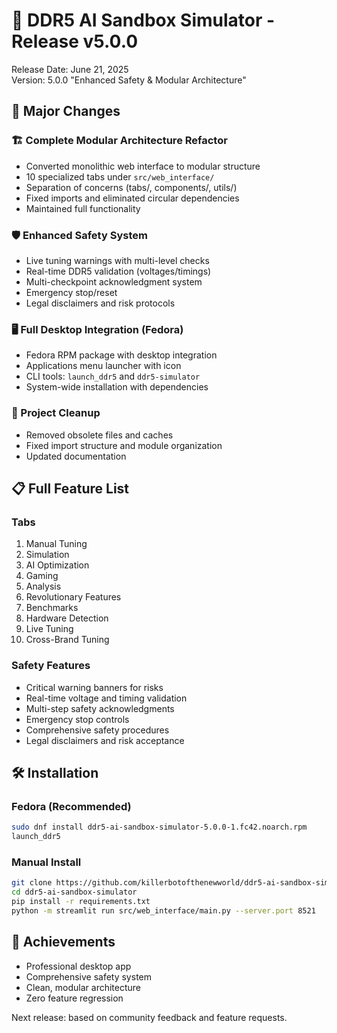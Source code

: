 # 🎉 DDR5 AI Sandbox Simulator - Release v5.0.0

Release Date: June 21, 2025  
Version: 5.0.0 "Enhanced Safety & Modular Architecture"

## 🚀 Major Changes

### 🏗️ Complete Modular Architecture Refactor

- Converted monolithic web interface to modular structure
- 10 specialized tabs under `src/web_interface/`
- Separation of concerns (tabs/, components/, utils/)
- Fixed imports and eliminated circular dependencies
- Maintained full functionality

### 🛡️ Enhanced Safety System

- Live tuning warnings with multi-level checks
- Real-time DDR5 validation (voltages/timings)
- Multi-checkpoint acknowledgment system
- Emergency stop/reset
- Legal disclaimers and risk protocols

### 🖥️ Full Desktop Integration (Fedora)

- Fedora RPM package with desktop integration
- Applications menu launcher with icon
- CLI tools: `launch_ddr5` and `ddr5-simulator`
- System-wide installation with dependencies

### 🧹 Project Cleanup

- Removed obsolete files and caches
- Fixed import structure and module organization
- Updated documentation

## 📋 Full Feature List

### Tabs

1. Manual Tuning
2. Simulation
3. AI Optimization
4. Gaming
5. Analysis
6. Revolutionary Features
7. Benchmarks
8. Hardware Detection
9. Live Tuning
10. Cross-Brand Tuning

### Safety Features

- Critical warning banners for risks
- Real-time voltage and timing validation
- Multi-step safety acknowledgments
- Emergency stop controls
- Comprehensive safety procedures
- Legal disclaimers and risk acceptance

## 🛠️ Installation

### Fedora (Recommended)

```bash
sudo dnf install ddr5-ai-sandbox-simulator-5.0.0-1.fc42.noarch.rpm
launch_ddr5
```

### Manual Install

```bash
git clone https://github.com/killerbotofthenewworld/ddr5-ai-sandbox-simulator.git
cd ddr5-ai-sandbox-simulator
pip install -r requirements.txt
python -m streamlit run src/web_interface/main.py --server.port 8521
```

## 🏅 Achievements

- Professional desktop app
- Comprehensive safety system
- Clean, modular architecture
- Zero feature regression

Next release: based on community feedback and feature requests.
